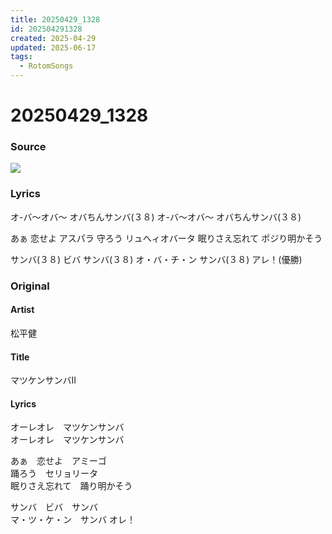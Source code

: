 ```yaml
---
title: 20250429_1328
id: 202504291328
created: 2025-04-29
updated: 2025-06-17
tags:
  - RotomSongs
---
```

# 20250429_1328

### Source

![](https://x.com/Starlystrongest/status/1917073575347163445)

### Lyrics

オ-バ〜オバ〜 オバちんサンバ(３８)
オ-バ〜オバ〜 オバちんサンバ(３８)

あぁ 恋せよ アスパラ
守ろう リュへィオバータ
眠りさえ忘れて ポジり明かそう

サンバ(３８) ビバ サンバ(３８)
オ・バ・チ・ン サンバ(３８)
アレ！(優勝)


### Original

#### Artist

松平健

#### Title

マツケンサンバII

#### Lyrics

オーレオレ　マツケンサンバ  
オーレオレ　マツケンサンバ  

あぁ　恋せよ　アミーゴ  
踊ろう　セリョリータ  
眠りさえ忘れて　踊り明かそう  

サンバ　ビバ　サンバ  
マ・ツ・ケ・ン　サンバ
オレ！  

